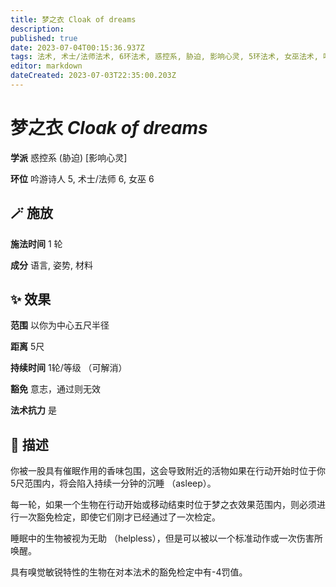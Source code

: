 ```yaml
---
title: 梦之衣 Cloak of dreams
description: 
published: true
date: 2023-07-04T00:15:36.937Z
tags: 法术, 术士/法师法术, 6环法术, 惑控系, 胁迫, 影响心灵, 5环法术, 女巫法术, 吟游诗人法术
editor: markdown
dateCreated: 2023-07-03T22:35:00.203Z
---
```


# **梦之衣** *Cloak of dreams*

**学派** 惑控系 (胁迫) \[影响心灵\] 

**环位** 吟游诗人 5, 术士/法师 6, 女巫 6

## 🪄 施放

**施法时间** 1 轮

**成分** 语言, 姿势, 材料

## ✨ 效果  

**范围** 以你为中心五尺半径

**距离** 5尺  

**持续时间** 1轮/等级 （可解消） 

**豁免** 意志，通过则无效

**法术抗力** 是

## 📖 描述

你被一股具有催眠作用的香味包围，这会导致附近的活物如果在行动开始时位于你5尺范围内，将会陷入持续一分钟的沉睡 （asleep）。

每一轮，如果一个生物在行动开始或移动结束时位于梦之衣效果范围内，则必须进行一次豁免检定，即使它们刚才已经通过了一次检定。

睡眠中的生物被视为无助 （helpless），但是可以被以一个标准动作或一次伤害所唤醒。

具有嗅觉敏锐特性的生物在对本法术的豁免检定中有-4罚值。
    